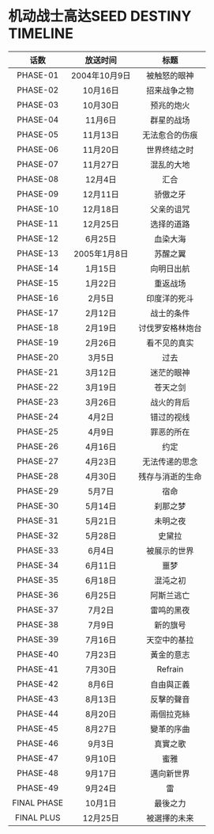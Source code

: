 # 机动战士高达SEED DESTINY TIMELINE

|    话数     |   放送时间    |       标题       |
| :---------: | :-----------: | :--------------: |
|  PHASE-01   | 2004年10月9日 |   被触怒的眼神   |
|  PHASE-02   |   10月16日    |   招来战争之物   |
|  PHASE-03   |   10月30日    |    预兆的炮火    |
|  PHASE-04   |    11月6日    |    群星的战场    |
|  PHASE-05   |   11月13日    |  无法愈合的伤痕  |
|  PHASE-06   |   11月20日    |   世界终结之时   |
|  PHASE-07   |   11月27日    |    混乱的大地    |
|  PHASE-08   |    12月4日    |       汇合       |
|  PHASE-09   |   12月11日    |     骄傲之牙     |
|  PHASE-10   |   12月18日    |    父亲的诅咒    |
|  PHASE-11   |   12月25日    |    选择的道路    |
|  PHASE-12   |    6月25日    |     血染大海     |
|  PHASE-13   | 2005年1月8日  |     苏醒之翼     |
|  PHASE-14   |    1月15日    |    向明日出航    |
|  PHASE-15   |    1月22日    |     重返战场     |
|  PHASE-16   |    2月5日     |   印度洋的死斗   |
|  PHASE-17   |    2月12日    |    战士的条件    |
|  PHASE-18   |    2月19日    | 讨伐罗安格林炮台 |
|  PHASE-19   |    2月26日    |   看不见的真实   |
|  PHASE-20   |    3月5日     |       过去       |
|  PHASE-21   |    3月12日    |    迷茫的眼神    |
|  PHASE-22   |    3月19日    |     苍天之剑     |
|  PHASE-23   |    3月26日    |    战火的背后    |
|  PHASE-24   |    4月2日     |    错过的视线    |
|  PHASE-25   |    4月9日     |    罪恶的所在    |
|  PHASE-26   |    4月16日    |       约定       |
|  PHASE-27   |    4月23日    |  无法传递的思念  |
|  PHASE-28   |    4月30日    | 残存与消逝的生命 |
|  PHASE-29   |    5月7日     |       宿命       |
|  PHASE-30   |    5月14日    |     刹那之梦     |
|  PHASE-31   |    5月21日    |     未明之夜     |
|  PHASE-32   |    5月28日    |      史黛拉      |
|  PHASE-33   |    6月4日     |   被展示的世界   |
|  PHASE-34   |    6月11日    |       噩梦       |
|  PHASE-35   |    6月18日    |     混沌之初     |
|  PHASE-36   |    6月25日    |    阿斯兰逃亡    |
|  PHASE-37   |    7月2日     |    雷鸣的黑夜    |
|  PHASE-38   |    7月9日     |     新的旗号     |
|  PHASE-39   |    7月16日    |   天空中的基拉   |
|  PHASE-40   |    7月23日    |    黃金的意志    |
|  PHASE-41   |    7月30日    |     Refrain      |
|  PHASE-42   |    8月6日     |    自由與正義    |
|  PHASE-43   |    8月13日    |    反擊的聲音    |
|  PHASE-44   |    8月20日    |    兩個拉克絲    |
|  PHASE-45   |    8月27日    |    變革的序曲    |
|  PHASE-46   |    9月3日     |     真實之歌     |
|  PHASE-47   |    9月10日    |       蜜雅       |
|  PHASE-48   |    9月17日    |    邁向新世界    |
|  PHASE-49   |    9月24日    |        雷        |
| FINAL PHASE |    10月1日    |     最後之力     |
| FINAL PLUS  |   12月25日    |   被選擇的未来   |